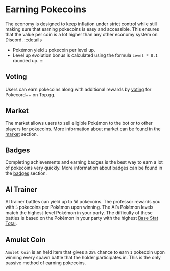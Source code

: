 # Earning Pokecoins

The economy is designed to keep inflation under strict control while still making sure that earning pokecoins is easy and accessible. This ensures that the value per coin is a lot higher than any other economy system on Discord.
:::details

- Pokémon yield `1` pokecoin per level up.
- Level up evolution bonus is calculated using the formula `Level * 0.1` rounded up.
  :::

## Voting

Users can earn pokecoins along with additional rewards by [voting](./voting.md) for Pokecord++ on Top.gg.

## Market

The market allows users to sell eligible Pokémon to the bot or to other players for pokecoins. More information about market can be found in the [market](../commands/market.html) section.

## Badges

Completing achievements and earning badges is the best way to earn a lot of pokecoins very quickly. More information about badges can be found in the [badges](/strategies/badges.html) section.

## AI Trainer

AI trainer battles can yield up to `30` pokecoins. The professor rewards you with `5` pokecoins per Pokémon upon winning. The AI’s Pokémon levels match the highest-level Pokémon in your party. The difficulty of these battles is based on the Pokémon in your party with the highest [Base Stat Total](https://bulbapedia.bulbagarden.net/wiki/Category:Pok%C3%A9mon_by_base_stat_totals).

## Amulet Coin

`Amulet Coin` is an held item that gives a `25%` chance to earn `1` pokecoin upon winning every spawn battle that the holder participates in. This is the only passive method of earning pokecoins.
